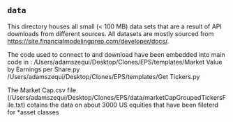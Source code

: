 ## `data`
This directory houses all small (< 100 MB) data sets that are a result of API downloads from different sources. All datasets are mostly sourced from https://site.financialmodelingprep.com/developer/docs/. 

The  code used to connect to and download  have been embedded into main code in :
/Users/adamszequi/Desktop/Clones/EPS/templates/Market Value by Earnings per Share.py
/Users/adamszequi/Desktop/Clones/EPS/templates/Get Tickers.py

The Market Cap.csv file (/Users/adamszequi/Desktop/Clones/EPS/data/marketCapGroupedTickersFile.txt) cotains the data on about 3000 US equities that have been fileterd for 
*asset classes
